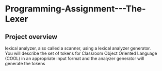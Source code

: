 # Programming-Assignment---The-Lexer
## Project overview
 lexical analyzer, also called a scanner, using a lexical analyzer generator. You will describe the set of tokens for Classroom Object Oriented Language (COOL)
 in an appropriate input format and the analyzer generator will generate the tokens
